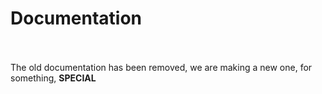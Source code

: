 # Documentation
<br></br>
The old documentation has been removed, we are making a new one, for something, <strong>SPECIAL</stsrong>

